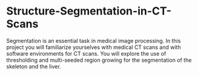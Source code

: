 # Structure-Segmentation-in-CT-Scans
Segmentation is an essential task in medical image processing. In this project you will familiarize yourselves with medical CT scans and with software environments for CT scans. You will explore the use of thresholding and multi-seeded region growing for the segmentation of the skeleton and the liver.
